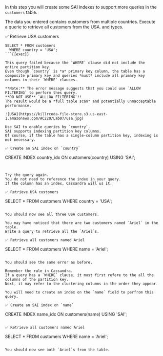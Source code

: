 In this step you will create some SAI indexes to support more queries in the `customers` table.

The data you entered contains customers from multiple countries. 
Execute a querie to retrieve all customers from the USA. and types.

✅ Retrieve USA customers
```
SELECT * FROM customers 
  WHERE country = 'USA';
```{{exec}}

This query failed because the `WHERE` clause did not include the entire partition key.
Even though `country` is *a* primary key column, the table has a composite primary key and queries *must* include all primary key columns in their `WHERE` clauses.

**Note:** The error message suggests that you could use `ALLOW FILTERING` to perform thes query. 
**DO NOT USE** `ALLLOW FILTERING`!! 
The result would be a *full table scan* and potentially unnacceptable performance.

![USA](https://killrcoda-file-store.s3.us-east-1.amazonaws.com/AC220/Lab07/usa.jpg)

Use SAI to enable queries by `country`.
SAI supports indexing partition key columns. 
Of course, if the table has a single-column partition key, indexing is not necessary.

✅ Create an SAI index on `country`
```
CREATE INDEX country_idx 
  ON customers(country) USING 'SAI';
```{{exec}}


Try the query again.
You do not need to reference the index in your query.
If the column has an index, Cassandra will us it.

✅ Retrieve USA customers
```
SELECT * FROM customers 
  WHERE country = 'USA';
```{{exec}}

You should now see all three USA customers.

You may have noticed that there are two customers named `Ariel` in the table.
Write a query to retrieve all the `Ariel`s.

✅ Retrieve all customers named Ariel
```
SELECT * FROM customers 
  WHERE name = 'Ariel';
```{{exec}}

You should see the same error as before.

Remember the rule in Cassandra. 
If a query has a `WHERE` clause, it must first refere to the all the columns of the partition key.
Next, it may refer to the clustering columns in the order they appear.

You will need to create an index on the `name` field to perfrom this query.

✅ Create an SAI index on `name`
```
CREATE INDEX name_idx 
  ON customers(name) USING 'SAI';
```{{exec}}

✅ Retrieve all customers named Ariel
```
SELECT * FROM customers 
  WHERE name = 'Ariel';
```{{exec}}

You should now see both `Ariel`s from the table.